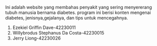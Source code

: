 Ini adalah website yang membahas penyakit yang sering menyererang tubuh manusia bernama diabetes. program ini berisi konten mengenai diabetes, jenisnya,gejalanya, dan tips untuk mencegahnya.


1. Ezekiel Griffin Dave-42230011
2. Willybrodus Stephanus Da Costa-42230015
3. Jerry Liong-42230026
